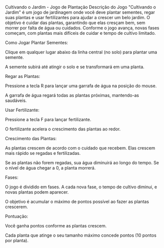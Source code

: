 Cultivando o Jardim - Jogo de Plantação
Descrição do Jogo
"Cultivando o Jardim" é um jogo de jardinagem onde você deve plantar sementes, regar suas plantas e usar fertilizantes para ajudar a crescer um belo jardim. O objetivo é cuidar das plantas, garantindo que elas cresçam bem, sem morrer por falta de água ou cuidados. Conforme o jogo avança, novas fases começam, com plantas mais difíceis de cuidar e tempo de cultivo limitado.

Como Jogar
Plantar Sementes:

Clique em qualquer lugar abaixo da linha central (no solo) para plantar uma semente.

A semente subirá até atingir o solo e se transformará em uma planta.

Regar as Plantas:

Pressione a tecla R para lançar uma garrafa de água na posição do mouse.

A garrafa de água regará todas as plantas próximas, mantendo-as saudáveis.

Usar Fertilizante:

Pressione a tecla F para lançar fertilizante.

O fertilizante acelera o crescimento das plantas ao redor.

Crescimento das Plantas:

As plantas crescem de acordo com o cuidado que recebem. Elas crescem mais rápido se regadas e fertilizadas.

Se as plantas não forem regadas, sua água diminuirá ao longo do tempo. Se o nível de água chegar a 0, a planta morrerá.

Fases:

O jogo é dividido em fases. A cada nova fase, o tempo de cultivo diminui, e novas plantas podem aparecer.

O objetivo é acumular o máximo de pontos possível ao fazer as plantas crescerem.

Pontuação:

Você ganha pontos conforme as plantas crescem.

Cada planta que atinge o seu tamanho máximo concede pontos (10 pontos por planta).
